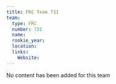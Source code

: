 ```yaml
---
title: FRC Team 731
team:
  type: FRC
  number: 731
  name: 
  rookie_year: 
  location: 
  links:
    Website: 
---
```

No content has been added for this team